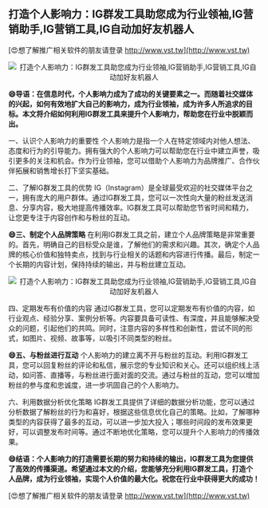 ## **打造个人影响力：IG群发工具助您成为行业领袖,IG营销助手,IG营销工具,IG自动加好友机器人**

[😍想了解推广相关软件的朋友请登录 http://www.vst.tw](http://www.vst.tw)

 <center><img src="https://vst.tw/MP4/tuiguang/png/4.png" alt="打造个人影响力：IG群发工具助您成为行业领袖,IG营销助手,IG营销工具,IG自动加好友机器人"></center>

**😄导语：在信息时代，个人影响力成为了成功的关键要素之一。而随着社交媒体的兴起，如何有效地扩大自己的影响力，成为行业领袖，成为许多人所追求的目标。本文将介绍如何利用IG群发工具来提升个人影响力，帮助您在行业中脱颖而出。**

一、认识个人影响力的重要性
个人影响力是指一个人在特定领域内对他人想法、态度和行为的引导能力。拥有强大的个人影响力可以帮助您在行业中建立声誉，吸引更多的关注和机会。作为行业领袖，您可以借助个人影响力为品牌推广、合作伙伴拓展和销售增长打下坚实基础。

二、了解IG群发工具的优势
IG（Instagram）是全球最受欢迎的社交媒体平台之一，拥有庞大的用户群体。通过IG群发工具，您可以一次性向大量的粉丝发送消息、分享内容，极大地提高传播效率。IG群发工具可以帮助您节省时间和精力，让您更专注于内容创作和与粉丝的互动。

**😄三、制定个人品牌策略**
在利用IG群发工具之前，建立个人品牌策略是非常重要的。首先，明确自己的目标受众是谁，了解他们的需求和兴趣。其次，确定个人品牌的核心价值和独特卖点，找到与行业相关的话题和内容进行传播。最后，制定一个长期的内容计划，保持持续的输出，并与粉丝建立互动。

 <center><img src="https://vst.tw/MP4/tuiguang/png/5.png" alt="打造个人影响力：IG群发工具助您成为行业领袖,IG营销助手,IG营销工具,IG自动加好友机器人"></center>

四、定期发布有价值的内容
通过IG群发工具，您可以定期发布有价值的内容，如行业观点、经验分享、案例分析等。内容要具备可读性、有深度，并且能够解决受众的问题，引起他们的共鸣。同时，注意内容的多样性和创新性，尝试不同的形式，如图片、视频、故事等，以吸引不同类型的粉丝。

**😄五、与粉丝进行互动**
个人影响力的建立离不开与粉丝的互动。利用IG群发工具，您可以回复粉丝的评论和私信，展示您的专业知识和关心。还可以组织线上活动，如问答、直播等，与粉丝进行面对面的交流。通过与粉丝的互动，您可以增加粉丝的参与度和忠诚度，进一步巩固自己的个人影响力。

六、利用数据分析优化策略
IG群发工具提供了详细的数据分析功能，您可以通过分析数据了解粉丝的行为和喜好，根据这些信息优化自己的策略。比如，了解哪种类型的内容获得了最多的互动，可以进一步加大投入；哪些时间段的发布效果更好，可以调整发布时间等。通过不断地优化策略，您可以提升个人影响力的传播效果。

**😄结语：个人影响力的打造需要长期的努力和持续的输出，IG群发工具为您提供了高效的传播渠道。希望通过本文的介绍，您能够充分利用IG群发工具，打造个人品牌，成为行业领袖，实现个人价值的最大化。祝您在行业中获得更大的成功！**

[😍想了解推广相关软件的朋友请登录 http://www.vst.tw](http://www.vst.tw)



